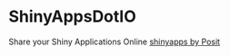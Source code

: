 # ShinyAppsDotIO

Share your Shiny Applications Online [shinyapps by Posit](https://www.shinyapps.io/)
